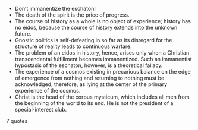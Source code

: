  - Don’t immanentize the eschaton!
 - The death of the spirit is the price of progress.
 - The course of history as a whole is no object of experience; history has no eidos, because the course of history extends into the unknown future.
 - Gnostic politics is self-defeating in so far as its disregard for the structure of reality leads to continuous warfare.
 - The problem of an eidos in history, hence, arises only when a Christian transcendental fulfillment becomes immanentized. Such an immanentist hypostasis of the eschaton, however, is a theoretical fallacy.
 - The experience of a cosmos existing in precarious balance on the edge of emergence from nothing and returning to nothing must be acknowledged, therefore, as lying at the center of the primary experience of the cosmos.
 - Christ is the head of the corpus mysticum, which includes all men from the beginning of the world to its end. He is not the president of a special-interest club.

7 quotes